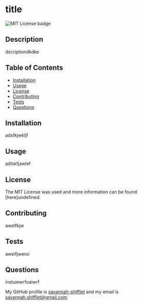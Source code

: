 # title
  ![MIT License badge](https://img.shields.io/github/license/savannah-shifflet/professional-portfolio)
  ## Description
  dscriptiondkdke
  ## Table of Contents
  - [Installation](#installation)
  - [Usage](#usage)
  - [License](#license)
  - [Contributing](#contributing)
  - [Tests](#tests)
  - [Questions](#questions)
  ## Installation
  adsfkjwkljf
  ## Usage
  adlskfjawlef
  ## License
  The MIT License was used and more information can be found [here]undefined.
  ## Contributing
  awelfkjw
  ## Tests
  aweifjweroi
  ## Questions 
  instuiewrfoaiwrf 

  My GitHub profile is [savannah-shifflet](https://github.com/savannah-shifflet) and my email is savannah.shifflet@gmail.com.
